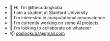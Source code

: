 - 👋 Hi, I’m @thecodingkuba
- 🌴 I am a student at Stanford University
- 👀 I’m interested in computational neuroscience
- 🌱 I’m currently working on some AI projects
- 💞️ I’m looking to collaborate on whatever
- 📫 codingkuba@gmail.com


<!---
thecodingkuba/thecodingkuba is a ✨ special ✨ repository because its `README.md` (this file) appears on your GitHub profile.
You can click the Preview link to take a look at your changes.
--->
